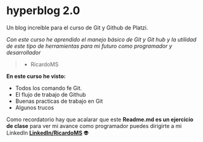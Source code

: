 # hyperblog 2.0
Un blog increíble para el curso de Git y Github de Platzi.

*Con este curso he aprendido el manejo básico de Git y Git hub y la utilidad de este tipo de herramientas para mi futuro como programador y desarrollador*
>  - RicardoMS

**En este curso he visto:**
- Todos los comando fe Git.
- El flujo de trabajo de Github
- Buenas practicas de trabajo en Git
- Algunos trucos

Como recordatorio hay que acalarar que este **Readme.md es un ejercicio de clase** para ver mi avance como programador puedes dirigirte a mi LinkedIn [**LinkedIn/RicardoMS**](http://https://www.linkedin.com/in/ricardo-moreno-segura-a2393567/ "LinkedIn/RicardoMS") 👽
